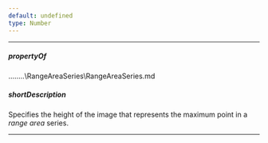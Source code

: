 ```yaml
---
default: undefined
type: Number
---
```

---
##### propertyOf
..\..\..\..\RangeAreaSeries\RangeAreaSeries.md

##### shortDescription
Specifies the height of the image that represents the maximum point in a *range area* series.

---
